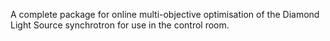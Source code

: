 A complete package for online multi-objective optimisation of the Diamond Light Source synchrotron for use in the control room.
